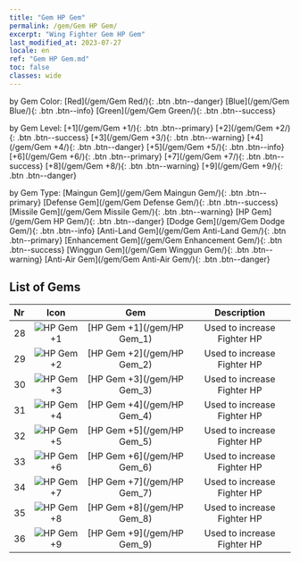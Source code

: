 ```yaml
---
title: "Gem HP Gem"
permalink: /gem/Gem HP Gem/
excerpt: "Wing Fighter Gem HP Gem"
last_modified_at: 2023-07-27
locale: en
ref: "Gem HP Gem.md"
toc: false
classes: wide
---
```


  by Gem Color:  [Red](/gem/Gem Red/){: .btn .btn--danger}   [Blue](/gem/Gem Blue/){: .btn .btn--info}   [Green](/gem/Gem Green/){: .btn .btn--success} 

  by Gem Level:  [+1](/gem/Gem +1/){: .btn .btn--primary}   [+2](/gem/Gem +2/){: .btn .btn--success}   [+3](/gem/Gem +3/){: .btn .btn--warning}   [+4](/gem/Gem +4/){: .btn .btn--danger}   [+5](/gem/Gem +5/){: .btn .btn--info}   [+6](/gem/Gem +6/){: .btn .btn--primary}   [+7](/gem/Gem +7/){: .btn .btn--success}   [+8](/gem/Gem +8/){: .btn .btn--warning}   [+9](/gem/Gem +9/){: .btn .btn--danger} 

  by Gem Type:  [Maingun Gem](/gem/Gem Maingun Gem/){: .btn .btn--primary}   [Defense Gem](/gem/Gem Defense Gem/){: .btn .btn--success}   [Missile Gem](/gem/Gem Missile Gem/){: .btn .btn--warning}   [HP Gem](/gem/Gem HP Gem/){: .btn .btn--danger}   [Dodge Gem](/gem/Gem Dodge Gem/){: .btn .btn--info}   [Anti-Land Gem](/gem/Gem Anti-Land Gem/){: .btn .btn--primary}   [Enhancement Gem](/gem/Gem Enhancement Gem/){: .btn .btn--success}   [Winggun Gem](/gem/Gem Winggun Gem/){: .btn .btn--warning}   [Anti-Air Gem](/gem/Gem Anti-Air Gem/){: .btn .btn--danger} 

## List of Gems

  |  Nr | Icon |      Gem        |   Description   |
  |:----|:----:|:---------------:|:---------------:|
  | 28 | ![HP Gem +1](/images/gem/bs2_img1.png) | [HP Gem +1](/gem/HP Gem_1) | Used to increase Fighter HP | 
  | 29 | ![HP Gem +2](/images/gem/bs2_img1.png) | [HP Gem +2](/gem/HP Gem_2) | Used to increase Fighter HP | 
  | 30 | ![HP Gem +3](/images/gem/bs2_img1.png) | [HP Gem +3](/gem/HP Gem_3) | Used to increase Fighter HP | 
  | 31 | ![HP Gem +4](/images/gem/bs2_img1.png) | [HP Gem +4](/gem/HP Gem_4) | Used to increase Fighter HP | 
  | 32 | ![HP Gem +5](/images/gem/bs2_img1.png) | [HP Gem +5](/gem/HP Gem_5) | Used to increase Fighter HP | 
  | 33 | ![HP Gem +6](/images/gem/bs2_img1.png) | [HP Gem +6](/gem/HP Gem_6) | Used to increase Fighter HP | 
  | 34 | ![HP Gem +7](/images/gem/bs2_img1.png) | [HP Gem +7](/gem/HP Gem_7) | Used to increase Fighter HP | 
  | 35 | ![HP Gem +8](/images/gem/bs2_img1.png) | [HP Gem +8](/gem/HP Gem_8) | Used to increase Fighter HP | 
  | 36 | ![HP Gem +9](/images/gem/bs2_img1.png) | [HP Gem +9](/gem/HP Gem_9) | Used to increase Fighter HP | 
